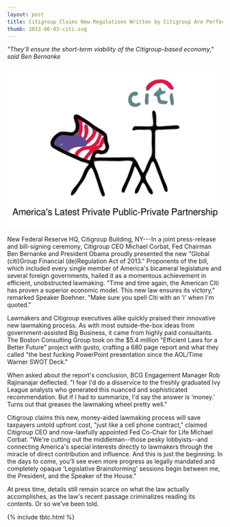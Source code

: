 ```yaml
---
layout: post
title: Citigroup Claims New Regulations Written by Citigroup Are Perfect For Citigroup
thumb: 2013-06-03-citi.svg
---
```


*"They'll ensure the short-term viability of the Citigroup-based economy," said Ben Bernanke*

![Citi Stick Figures](/assets/2013-06-03-citi.svg)

New Federal Reserve HQ, Citigroup Building, NY---In a joint press-release and bill-signing ceremony, Citigroup CEO Michael Corbat, Fed Chairman Ben Bernanke and President Obama proudly presented the new "Global (citi)Group Financial (de)Regulation Act of 2013." Proponents of the bill, which included every single member of America's bicameral legislature and several foreign governments, hailed it as a momentous achievement in efficient, unobstructed lawmaking. "Time and time again, the American Citi has proven a superior economic model. This new law ensures its victory," remarked Speaker Boehner. "Make sure you spell Citi with an ‘i' when I'm quoted."

Lawmakers and Citigroup executives alike quickly praised their innovative new lawmaking process. As with most outside-the-box ideas from government-assisted Big Business, it came from highly paid consultants. The Boston Consulting Group took on the $5.4 million "Efficient Laws for a Better Future" project with gusto, crafting a 680 page report and what they called "the best fucking PowerPoint presentation since the AOL/Time Warner SWOT Deck."

When asked about the report's conclusion, BCG Engagement Manager Rob Rajinanajar deflected. "I fear I'd do a disservice to the freshly graduated Ivy League analysts who generated this nuanced and sophisticated recommendation. But if I had to summarize, I'd say the answer is ‘money.' Turns out that greases the lawmaking wheel pretty well."

Citigroup claims this new, money-aided lawmaking process will save taxpayers untold upfront cost, "just like a cell phone contract," claimed Citigroup CEO and now-lawfully appointed Fed Co-Chair for Life Michael Corbat. "We're cutting out the middleman--those pesky lobbyists--and connecting America's special interests directly to lawmakers through the miracle of direct contribution and influence. And this is just the beginning. In the days to come, you'll see even more progress as legally mandated and completely opaque ‘Legislative Brainstorming' sessions begin between me, the President, and the Speaker of the House."

At press time, details still remain scarce on what the law actually accomplishes, as the law's recent passage criminalizes reading its contents. Or so we've been told.

{% include tbtc.html %}
